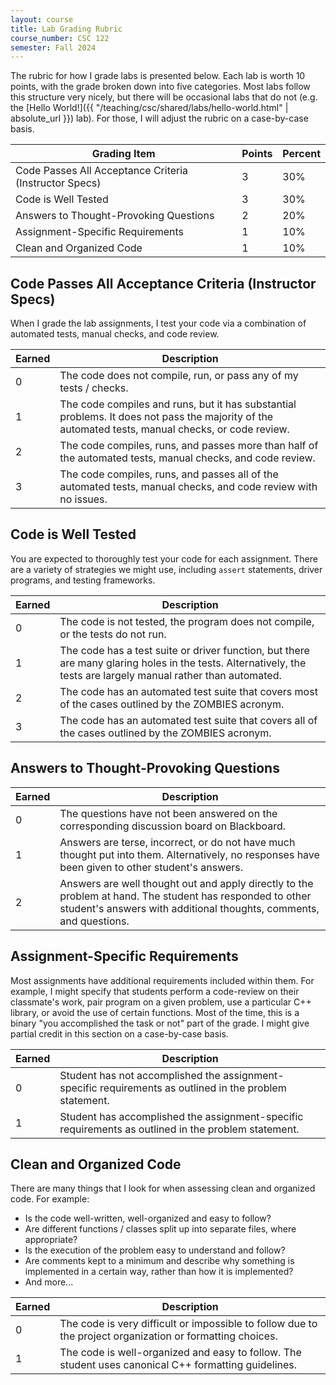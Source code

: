 ```yaml
---
layout: course
title: Lab Grading Rubric
course_number: CSC 122
semester: Fall 2024
---
```


The rubric for how I grade labs is presented below. Each lab is worth 10 points, with the grade broken down into five categories. Most labs follow this structure very nicely, but there will be occasional labs that do not (e.g. the [Hello World!]({{ "/teaching/csc/shared/labs/hello-world.html" | absolute_url }}) lab). For those, I will adjust the rubric on a case-by-case basis.

| Grading Item | Points | Percent |
| ---- | ---- | ---- |
| Code Passes All Acceptance Criteria (Instructor Specs) | 3 | 30% |
| Code is Well Tested | 3 | 30% |
| Answers to Thought-Provoking Questions | 2 | 20% |
| Assignment-Specific Requirements | 1 | 10% |
| Clean and Organized Code | 1 | 10% |

## Code Passes All Acceptance Criteria (Instructor Specs)

When I grade the lab assignments, I test your code via a combination of automated tests, manual checks, and code review.

| Earned | Description |
|--------|-------------|
| 0 | The code does not compile, run, or pass any of my tests / checks. |
| 1 | The code compiles and runs, but it has substantial problems. It does not pass the majority of the automated tests, manual checks, or code review. |
| 2 | The code compiles, runs, and passes more than half of the automated tests, manual checks, and code review. |
| 3 | The code compiles, runs, and passes all of the automated tests, manual checks, and code review with no issues. |

## Code is Well Tested

You are expected to thoroughly test your code for each assignment. There are a variety of strategies we might use, including `assert` statements, driver programs, and testing frameworks.

| Earned | Description |
|--------|-------------|
| 0 | The code is not tested, the program does not compile, or the tests do not run. |
| 1 | The code has a test suite or driver function, but there are many glaring holes in the tests. Alternatively, the tests are largely manual rather than automated. |
| 2 | The code has an automated test suite that covers most of the cases outlined by the ZOMBIES acronym. |
| 3 | The code has an automated test suite that covers all of the cases outlined by the ZOMBIES acronym. |

## Answers to Thought-Provoking Questions

| Earned | Description |
|--------|-------------|
| 0 | The questions have not been answered on the corresponding discussion board on Blackboard. |
| 1 | Answers are terse, incorrect, or do not have much thought put into them. Alternatively, no responses have been given to other student's answers. |
| 2 | Answers are well thought out and apply directly to the problem at hand. The student has responded to other student's answers with additional thoughts, comments, and questions. |

## Assignment-Specific Requirements

Most assignments have additional requirements included within them. For example, I might specify that students perform a code-review on their classmate's work, pair program on a given problem, use a particular C++ library, or avoid the use of certain functions. Most of the time, this is a binary "you accomplished the task or not" part of the grade. I might give partial credit in this section on a case-by-case basis.

| Earned | Description |
|--------|-------------|
| 0 | Student has not accomplished the assignment-specific requirements as outlined in the problem statement. |
| 1 | Student has accomplished the assignment-specific requirements as outlined in the problem statement. |

## Clean and Organized Code

There are many things that I look for when assessing clean and organized code. For example:

* Is the code well-written, well-organized and easy to follow?
* Are different functions / classes split up into separate files, where appropriate?
* Is the execution of the problem easy to understand and follow?
* Are comments kept to a minimum and describe why something is implemented in a certain way, rather than how it is implemented?
* And more...

| Earned | Description |
|--------|-------------|
| 0 | The code is very difficult or impossible to follow due to the project organization or formatting choices. |
| 1 | The code is well-organized and easy to follow. The student uses canonical C++ formatting guidelines. |
